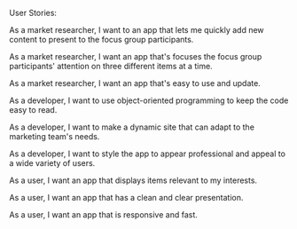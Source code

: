 User Stories:


As a market researcher, I want to an app that lets me quickly add new content to present to the focus group participants.

As a market researcher, I want an app that's focuses the focus group participants' attention on three different items at a time.

As a market researcher, I want an app that's easy to use and update.


As a developer, I want to use object-oriented programming to keep the code easy to read.

As a developer, I want to make a dynamic site that can adapt to the marketing team's needs.

As a developer, I want to style the app to appear professional and appeal to a wide variety of users.


As a user, I want an app that displays items relevant to my interests.

As a user, I want an app that has a clean and clear presentation.

As a user, I want an app that is responsive and fast.
